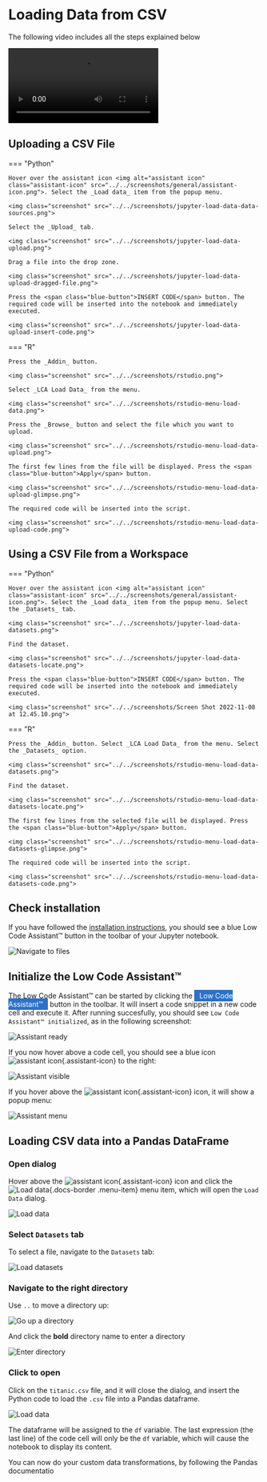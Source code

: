 # Loading Data from CSV

The following video includes all the steps explained below

<video controls>
    <source src="https://user-images.githubusercontent.com/46192475/182823773-7af97491-89d4-44f3-9996-9b08900d38e1.mp4" type="video/mp4">
</video>

## Uploading a CSV File

=== "Python"

    Hover over the assistant icon <img alt="assistant icon" class="assistant-icon" src="../../screenshots/general/assistant-icon.png">. Select the _Load data_ item from the popup menu.

    <img class="screenshot" src="../../screenshots/jupyter-load-data-data-sources.png">

    Select the _Upload_ tab.

    <img class="screenshot" src="../../screenshots/jupyter-load-data-upload.png">

    Drag a file into the drop zone.

    <img class="screenshot" src="../../screenshots/jupyter-load-data-upload-dragged-file.png">

    Press the <span class="blue-button">INSERT CODE</span> button. The required code will be inserted into the notebook and immediately executed.

    <img class="screenshot" src="../../screenshots/jupyter-load-data-upload-insert-code.png">

=== "R"

    Press the _Addin_ button.

    <img class="screenshot" src="../../screenshots/rstudio.png">

    Select _LCA Load Data_ from the menu.

    <img class="screenshot" src="../../screenshots/rstudio-menu-load-data.png">
    
    Press the _Browse_ button and select the file which you want to upload.

    <img class="screenshot" src="../../screenshots/rstudio-menu-load-data-upload.png">

    The first few lines from the file will be displayed. Press the <span class="blue-button">Apply</span> button.

    <img class="screenshot" src="../../screenshots/rstudio-menu-load-data-upload-glimpse.png">

    The required code will be inserted into the script.

    <img class="screenshot" src="../../screenshots/rstudio-menu-load-data-upload-code.png">

## Using a CSV File from a Workspace

=== "Python"

    Hover over the assistant icon <img alt="assistant icon" class="assistant-icon" src="../../screenshots/general/assistant-icon.png">. Select the _Load data_ item from the popup menu. Select the _Datasets_ tab.

    <img class="screenshot" src="../../screenshots/jupyter-load-data-datasets.png">

    Find the dataset.

    <img class="screenshot" src="../../screenshots/jupyter-load-data-datasets-locate.png">

    Press the <span class="blue-button">INSERT CODE</span> button. The required code will be inserted into the notebook and immediately executed.

    <img class="screenshot" src="../../screenshots/Screen Shot 2022-11-08 at 12.45.10.png">

=== "R"

    Press the _Addin_ button. Select _LCA Load Data_ from the menu. Select the _Datasets_ option.

    <img class="screenshot" src="../../screenshots/rstudio-menu-load-data-datasets.png">

    Find the dataset.

    <img class="screenshot" src="../../screenshots/rstudio-menu-load-data-datasets-locate.png">

    The first few lines from the selected file will be displayed. Press the <span class="blue-button">Apply</span> button.

    <img class="screenshot" src="../../screenshots/rstudio-menu-load-data-datasets-glimpse.png">

    The required code will be inserted into the script.

    <img class="screenshot" src="../../screenshots/rstudio-menu-load-data-datasets-code.png">

## Check installation

If you have followed the [installation instructions](../install.md), you should see a blue <span class="blue-button">Low Code Assistant™</span> button in the toolbar of your Jupyter notebook.

![Navigate to files](../screenshots/load-csv/00-initial.png)

## Initialize the Low Code Assistant™


The Low Code Assistant™ can be started by clicking the <span style="background-color: #2D71C7; color: white; padding: 3px 10px 3px 10px">Low Code Assistant™</span> button in the toolbar. It will insert a code snippet in a new code cell and execute it. After running succesfully, you should see `Low Code Assistant™ initialized`, as in the following screenshot:

![Assistant ready](../screenshots/load-csv/01-assistant-ready.png)

If you now hover above a code cell, you should see a blue icon ![assistant icon](../screenshots/general/assistant-icon.png){.assistant-icon} to the right:

![Assistant visible](../screenshots/load-csv/02-assistant-visible.png)

If you hover above the ![assistant icon](../screenshots/general/assistant-icon.png){.assistant-icon} icon, it will show a popup menu:

![Assistant menu](../screenshots/load-csv/03-assistant-expand.png)

## Loading CSV data into a Pandas DataFrame


### Open dialog

Hover above the ![assistant icon](../screenshots/general/assistant-icon.png){.assistant-icon} icon and click the ![Load data](../screenshots/general/assistant-load-data.png){.docs-border .menu-item} menu item, which will open the `Load Data` dialog.

![Load data](../screenshots/load-csv/04-load-data.png)

### Select `Datasets` tab

To select a file, navigate to the `Datasets` tab:

![Load datasets](../screenshots/load-csv/05-load-data-datasets.png)

### Navigate to the right directory

Use `..` to move a directory up:

![Go up a directory](../screenshots/load-csv/06-load-data-datasets-dir-up.png)

And click the **bold** directory name to enter a directory

![Enter directory](../screenshots/load-csv/07-load-data-datasets-dir-mydata.png)

### Click to open

Click on the `titanic.csv` file, and it will close the dialog, and insert the Python code to load the `.csv` file
into a Pandas dataframe.

![Load data](../screenshots/load-csv/08-load-data-titanic.png)

The dataframe will be assigned to the `df` variable. The last expression (the last line) of the code cell will only be the `df` variable, which will
cause the notebook to display its content.


You can now do your custom data transformations, by following the Pandas documentatio